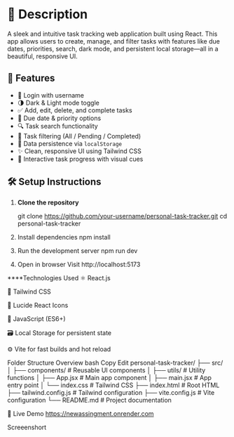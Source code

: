 # 📖 Description
A sleek and intuitive task tracking web application built using React. 
This app allows users to create, manage, and filter tasks with features like due dates, priorities, search, dark mode, and persistent local storage—all in a beautiful, responsive UI.

## 🚀 Features
- 🔐 Login with username
- 🌗 Dark & Light mode toggle
- ✅ Add, edit, delete, and complete tasks
- 📆 Due date & priority options
- 🔍 Task search functionality
- 📂 Task filtering (All / Pending / Completed)
- 💾 Data persistence via `localStorage`
- ✨ Clean, responsive UI using Tailwind CSS
- 🎯 Interactive task progress with visual cues

## 🛠 Setup Instructions

1. **Clone the repository**

   git clone https://github.com/your-username/personal-task-tracker.git
   cd personal-task-tracker

2. Install dependencies
npm install

3. Run the development server
npm run dev

4. Open in browser
Visit http://localhost:5173


 ****Technologies Used
⚛️ React.js

💨 Tailwind CSS

🧠 Lucide React Icons

🧠 JavaScript (ES6+)

🗃 Local Storage for persistent state

⚙️ Vite for fast builds and hot reload


Folder Structure Overview
bash
Copy
Edit
personal-task-tracker/
├── src/
│   ├── components/       # Reusable UI components
│   ├── utils/            # Utility functions
│   ├── App.jsx           # Main app component
│   ├── main.jsx          # App entry point
│   └── index.css         # Tailwind CSS
├── index.html            # Root HTML
├── tailwind.config.js    # Tailwind configuration
├── vite.config.js        # Vite configuration
└── README.md             # Project documentation


 🔗 Live Demo
 https://newassingment.onrender.com


 Screeenshort